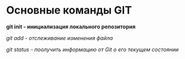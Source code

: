 # Основные команды GIT

**git init - инициализация локального репозитория**

*git add - отслеживание изменения файла*

*git status - поолучить информацию от Git о его текущем состоянии*